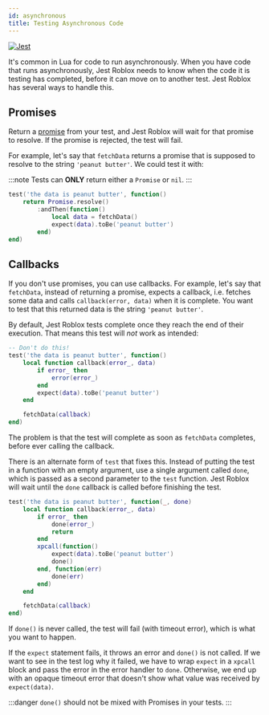 ```yaml
---
id: asynchronous
title: Testing Asynchronous Code
---
```

<p><a href='https://jestjs.io/docs/27.x/asynchronous' target="_blank"><img alt='Jest' src='img/jestjs.svg'/></a></p>

It's common in Lua for code to run asynchronously. When you have code that runs asynchronously, Jest Roblox needs to know when the code it is testing has completed, before it can move on to another test. Jest Roblox has several ways to handle this.

## Promises

Return a [promise](https://github.com/evaera/roblox-lua-promise) from your test, and Jest Roblox will wait for that promise to resolve. If the promise is rejected, the test will fail.

For example, let's say that `fetchData` returns a promise that is supposed to resolve to the string `'peanut butter'`. We could test it with:

:::note
Tests can **ONLY** return either a `Promise` or `nil`.
:::

```lua
test('the data is peanut butter', function()
	return Promise.resolve()
		:andThen(function()
			local data = fetchData()
			expect(data).toBe('peanut butter')
		end)
end)
```

## Callbacks

If you don't use promises, you can use callbacks. For example, let's say that `fetchData`, instead of returning a promise, expects a callback, i.e. fetches some data and calls `callback(error, data)` when it is complete. You want to test that this returned data is the string `'peanut butter'`.

By default, Jest Roblox tests complete once they reach the end of their execution. That means this test will _not_ work as intended:

```lua
-- Don't do this!
test('the data is peanut butter', function()
	local function callback(error_, data)
		if error_ then
			error(error_)
		end
		expect(data).toBe('peanut butter')
	end

	fetchData(callback)
end)
```

The problem is that the test will complete as soon as `fetchData` completes, before ever calling the callback.

There is an alternate form of `test` that fixes this. Instead of putting the test in a function with an empty argument, use a single argument called `done`, which is passed as a second parameter to the `test` function. Jest Roblox will wait until the `done` callback is called before finishing the test.

```lua
test('the data is peanut butter', function(_, done)
	local function callback(error_, data)
		if error_ then
			done(error_)
			return
		end
		xpcall(function()
			expect(data).toBe('peanut butter')
			done()
		end, function(err)
			done(err)
		end)
	end

	fetchData(callback)
end)
```

If `done()` is never called, the test will fail (with timeout error), which is what you want to happen.

If the `expect` statement fails, it throws an error and `done()` is not called. If we want to see in the test log why it failed, we have to wrap `expect` in a `xpcall` block and pass the error in the error handler to `done`. Otherwise, we end up with an opaque timeout error that doesn't show what value was received by `expect(data)`.

:::danger
`done()` should not be mixed with Promises in your tests.
:::